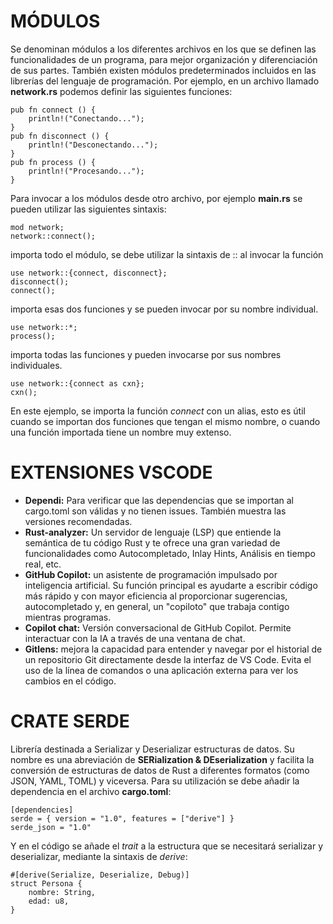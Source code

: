# MÓDULOS
Se denominan módulos a los diferentes archivos en los que se definen las funcionalidades de un programa, para mejor organización y diferenciación de sus partes. También existen módulos predeterminados incluidos en las librerías del lenguaje de programación. Por ejemplo, en un archivo llamado **network.rs** podemos definir las siguientes funciones:

    pub fn connect () {
        println!("Conectando...");
    }
    pub fn disconnect () {
        println!("Desconectando...");
    }
    pub fn process () {
        println!("Procesando...");
    }

Para invocar a los módulos desde otro archivo, por ejemplo **main.rs** se pueden utilizar las siguientes sintaxis:

    mod network;
    network::connect();

importa todo el módulo, se debe utilizar la sintaxis de :: al invocar la función
    
    use network::{connect, disconnect}; 
    disconnect();
    connect();    

importa esas dos funciones y se pueden invocar por su nombre individual.
    
    use network::*; 
    process();

importa todas las funciones y pueden invocarse por sus nombres individuales.

    use network::{connect as cxn};
    cxn();

En este ejemplo, se importa la función *connect* con un alias, esto es útil cuando se importan dos funciones que tengan el mismo nombre, o cuando una función importada tiene un nombre muy extenso.


# EXTENSIONES VSCODE

* **Dependi:** Para verificar que las dependencias que se importan al cargo.toml son válidas y no tienen issues. También muestra las versiones recomendadas.
* **Rust-analyzer:** Un servidor de lenguaje (LSP) que entiende la semántica de tu código Rust y te ofrece una gran variedad de funcionalidades como Autocompletado, Inlay Hints, Análisis en tiempo real, etc.
* **GitHub Copilot:** un asistente de programación impulsado por inteligencia artificial. Su función principal es ayudarte a escribir código más rápido y con mayor eficiencia al proporcionar sugerencias, autocompletado y, en general, un "copiloto" que trabaja contigo mientras programas. 
* **Copilot chat:** Versión conversacional de GitHub Copilot. Permite interactuar con la IA a través de una ventana de chat.
* **Gitlens:** mejora la capacidad para entender y navegar por el historial de un repositorio Git directamente desde la interfaz de VS Code. Evita el uso de la línea de comandos o una aplicación externa para ver los cambios en el código. 

# CRATE SERDE
Librería destinada a Serializar y Deserializar estructuras de datos. Su nombre es una abreviación de **SERialization & DEserialization** y facilita la conversión de estructuras de datos de Rust a diferentes formatos (como JSON, YAML, TOML) y viceversa. Para su utilización se debe añadir la dependencia en el archivo **cargo.toml**:

    [dependencies]
    serde = { version = "1.0", features = ["derive"] }
    serde_json = "1.0"

Y en el código se añade el *trait* a la estructura que se necesitará serializar y deserializar, mediante la sintaxis de *derive*:

    #[derive(Serialize, Deserialize, Debug)]
    struct Persona {
        nombre: String,
        edad: u8,
    }

